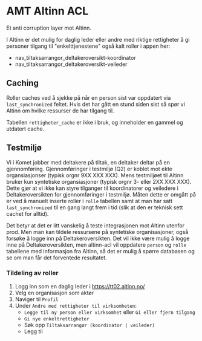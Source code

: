 # AMT Altinn ACL

Et anti corruption layer mot Altinn.

I Altinn er det mulig for daglig leder eller andre med riktige rettigheter å gi personer tilgang til "enkelttjenestene" også kalt roller i appen her:
- nav_tiltaksarrangor_deltakeroversikt-koordinator
- nav_tiltaksarrangor_deltakeroversikt-veileder

## Caching
Roller caches ved å sjekke på når en person sist var oppdatert via `last_synchronized` feltet. Hvis det har gått en stund siden sist så spør vi Altinn om hvilke ressurser de har tilgang til.

Tabellen `rettigheter_cache` er ikke i bruk, og inneholder en gammel og utdatert cache.

## Testmiljø

Vi i Komet jobber med deltakere på tiltak, en deltaker deltar på en gjennomføring. Gjennomføringer i testmiljø (Q2) er koblet mot ekte organsiasjonser (typisk orgnr 9XX XXX XXX). Mens testmiljøet til Altinn bruker kun syntetiske organsiasjoner (typisk orgnr 3- eller 2XX XXX XXX). Dette gjør at vi ikke kan styre tilganger til koordinatorer og veiledere i Deltakeroversikten for gjennomføringer i testmiljø. Måten dette er omgått på er ved å manuelt inserte roller i `rolle` tabellen samt at man har satt `last_synchronized` til en gang langt frem i tid (slik at den er teknisk sett cachet for alltid). 

Det betyr at det er litt vanskelig å teste integrasjonen mot Altinn utenfor prod. Men man kan tildele ressursene på syntetiske organisasjoner, også forsøke å logge inn på Deltakeroversikten. Det vil ikke være mulig å logge inne på Deltakeroversikten, men altinn-acl vil oppdatere `person` og `rolle` tabellene med informasjon fra Altinn, så det er mulig å spørre databasen og se om man får det forventede resultatet.

### Tildeling av roller
1. Logg inn som en daglig leder i https://tt02.altinn.no/
2. Velg en organisasjon som aktør
3. Naviger til `Profil`
4. Under `Andre med rettigheter til virksomheten`:
    - `Legge til ny person eller virksomhet` eller `Gi eller fjern tilgang`
    - `Gi nye enkeltrettigheter`
    - Søk opp `Tiltaksarrangør (koordinator | veileder)`
    - Legg til